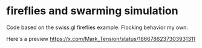 # fireflies and swarming simulation
Code based on the swiss.gl fireflies example.
Flocking behavior my own. 

Here's a preview
https://x.com/Mark_Tension/status/1866786237303931311
